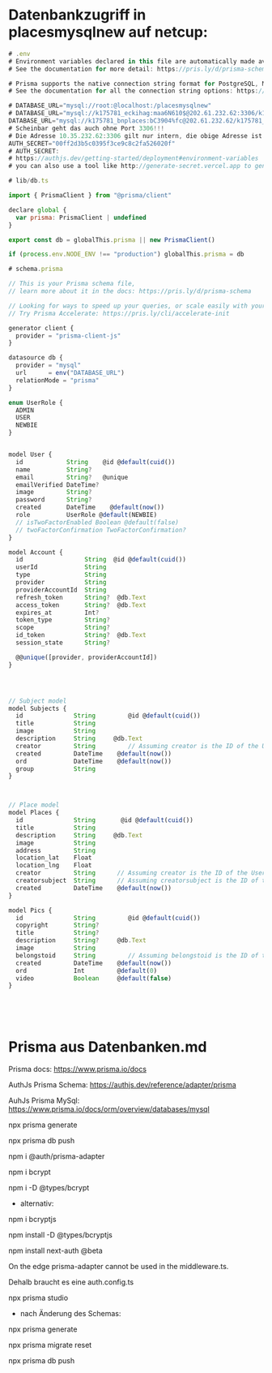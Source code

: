 # Datenbankzugriff in placesmysqlnew auf netcup:

```js
# .env
# Environment variables declared in this file are automatically made available to Prisma.
# See the documentation for more detail: https://pris.ly/d/prisma-schema#accessing-environment-variables-from-the-schema

# Prisma supports the native connection string format for PostgreSQL, MySQL, SQLite, SQL Server, MongoDB and CockroachDB.
# See the documentation for all the connection string options: https://pris.ly/d/connection-strings

# DATABASE_URL="mysql://root:@localhost:/placesmysqlnew"
# DATABASE_URL="mysql://k175781_eckihag:maa6N610$@202.61.232.62:3306/k175781_testingnetcups"
DATABASE_URL="mysql://k175781_bnplaces:bC3904%fc@202.61.232.62/k175781_placesmysqlnew"
# Scheinbar geht das auch ohne Port 3306!!!
# Die Adresse 10.35.232.62:3306 gilt nur intern, die obige Adresse ist dem Hauptprodukt entnommen."
AUTH_SECRET="00ff2d3b5c0395f3ce9c8c2fa526020f"
# AUTH_SECRET:
# https://authjs.dev/getting-started/deployment#environment-variables
# you can also use a tool like http://generate-secret.vercel.app to generate a random value.

```

```js
# lib/db.ts

import { PrismaClient } from "@prisma/client"

declare global {
  var prisma: PrismaClient | undefined
}

export const db = globalThis.prisma || new PrismaClient()

if (process.env.NODE_ENV !== "production") globalThis.prisma = db

```

```js
# schema.prisma

// This is your Prisma schema file,
// learn more about it in the docs: https://pris.ly/d/prisma-schema

// Looking for ways to speed up your queries, or scale easily with your serverless or edge functions?
// Try Prisma Accelerate: https://pris.ly/cli/accelerate-init

generator client {
  provider = "prisma-client-js"
}

datasource db {
  provider = "mysql"
  url      = env("DATABASE_URL")
  relationMode = "prisma"
}

enum UserRole {
  ADMIN
  USER
  NEWBIE
}


model User {
  id            String    @id @default(cuid())
  name          String?
  email         String?   @unique
  emailVerified DateTime?
  image         String?
  password      String?
  created       DateTime    @default(now())
  role          UserRole @default(NEWBIE)
  // isTwoFactorEnabled Boolean @default(false)
  // twoFactorConfirmation TwoFactorConfirmation?
}

model Account {
  id                 String  @id @default(cuid())
  userId             String
  type               String
  provider           String
  providerAccountId  String
  refresh_token      String?  @db.Text
  access_token       String?  @db.Text
  expires_at         Int?
  token_type         String?
  scope              String?
  id_token           String?  @db.Text
  session_state      String?

  @@unique([provider, providerAccountId])
}




// Subject model
model Subjects {
  id              String         @id @default(cuid())
  title           String
  image           String
  description     String     @db.Text
  creator         String         // Assuming creator is the ID of the User
  created         DateTime    @default(now())
  ord             DateTime    @default(now())
  group           String
}



// Place model
model Places {
  id              String       @id @default(cuid())
  title           String
  description     String     @db.Text
  image           String
  address         String
  location_lat    Float
  location_lng    Float
  creator         String      // Assuming creator is the ID of the User
  creatorsubject  String      // Assuming creatorsubject is the ID of the Subject
  created         DateTime    @default(now())
}

model Pics {
  id              String         @id @default(cuid())
  copyright       String?
  title           String?
  description     String?     @db.Text
  image           String
  belongstoid     String         // Assuming belongstoid is the ID of the Place
  created         DateTime    @default(now())
  ord             Int         @default(0)
  video           Boolean     @default(false)
}






```

# Prisma aus Datenbanken.md

Prisma docs: https://www.prisma.io/docs

AuthJs Prisma Schema: https://authjs.dev/reference/adapter/prisma

AuhJs Prisma MySql: https://www.prisma.io/docs/orm/overview/databases/mysql

npx prisma generate

npx prisma db push

npm i @auth/prisma-adapter

npm i bcrypt

npm i -D @types/bcrypt

- alternativ:

npm i bcryptjs

npm install -D @types/bcryptjs

npm install next-auth @beta

On the edge prisma-adapter cannot be used in the middleware.ts.

Dehalb braucht es eine auth.config.ts

npx prisma studio

- nach Änderung des Schemas:

npx prisma generate

npx prisma migrate reset

npx prisma db push
